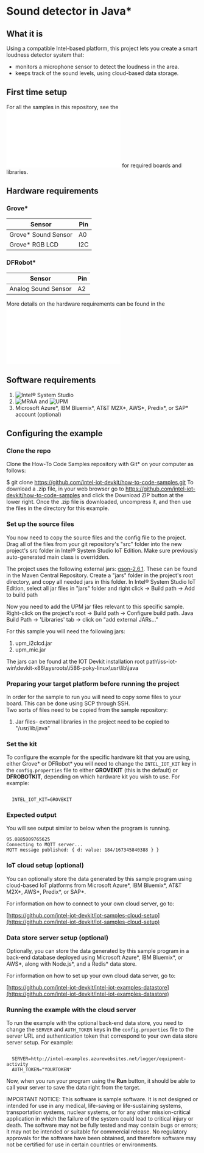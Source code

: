 # Sound detector in Java*

## What it is

Using a compatible Intel-based platform, this project lets you create a smart loudness detector system that:<br>
- monitors a microphone sensor to detect the loudness in the area.<br>
- keeps track of the sound levels, using cloud-based data storage.

## First time setup
For all the samples in this repository, see the ![General Setup Instructions](./../../README.md#setup) for required boards and libraries.

## Hardware requirements

### Grove\*

Sensor | Pin
--- | ---
Grove\* Sound Sensor | A0
Grove\* RGB LCD | I2C

### DFRobot\*

Sensor | Pin
--- | ---
Analog Sound Sensor | A2

More details on the hardware requirements can be found in the ![project README](./../README.md)

## Software requirements

1. ![Intel® System Studio](https://software.intel.com/en-us/creating-iot-projects-with-intel-system-studio-2018-java)
2. ![MRAA](https://github.com/intel-iot-devkit/mraa) and ![UPM](https://upm.mraa.io) 
3. Microsoft Azure\*, IBM Bluemix\*, AT&T M2X\*, AWS\*, Predix\*, or SAP\* account (optional)

## Configuring the example
### Clone the repo
Clone the How-To Code Samples repository with Git* on your computer as follows:

$ git clone https://github.com/intel-iot-devkit/how-to-code-samples.git
To download a .zip file, in your web browser go to https://github.com/intel-iot-devkit/how-to-code-samples and click the Download ZIP button at the lower right. Once the .zip file is downloaded, uncompress it, and then use the files in the directory for this example.

### Set up the source files
You now need to copy the source files and the config file to the project.
Drag all of the files from your git repository's "src" folder into the new project's src folder in Intel® System Studio IoT Edition. Make sure previously auto-generated main class is overridden.

The project uses the following external jars: [gson-2.6.1](http://central.maven.org/maven2/com/google/code/gson/gson/2.6.1/gson-2.6.1.jar). These can be found in the Maven Central Repository. Create a "jars" folder in the project's root directory, and copy all needed jars in this folder.
In Intel® System Studio IoT Edition, select all jar files in "jars" folder and  right click -> Build path -> Add to build path

Now you need to add the UPM jar files relevant to this specific sample.
Right-click on the project's root -> Build path -> Configure build path. Java Build Path -> 'Libraries' tab -> click on "add external JARs..."

For this sample you will need the following jars:

1. upm_i2clcd.jar
2. upm_mic.jar

The jars can be found at the IOT Devkit installation root path\iss-iot-win\devkit-x86\sysroots\i586-poky-linux\usr\lib\java

### Preparing your target platform before running the project

In order for the sample to run you will need to copy some files to your board. This can be done using SCP through SSH.<br>
Two sorts of files need to be copied from the sample repository:

1. Jar files- external libraries in the project need to be copied to "/usr/lib/java"

### Set the kit
To configure the example for the specific hardware kit that you are using, either Grove\* or DFRobot\* you will need to change the `INTEL_IOT_KIT` key in the `config.properties` file to either **GROVEKIT** (this is the default) or **DFROBOTKIT**, depending on which hardware kit you wish to use. For example:

```

  INTEL_IOT_KIT=GROVEKIT

```
### Expected output
You will see output similar to below when the program is running.
```
95.0885009765625 
Connecting to MQTT server... 
MQTT message published: { d: value: 184/167345840388 } } 
```

### IoT cloud setup (optional)

You can optionally store the data generated by this sample program using cloud-based IoT platforms from Microsoft Azure\*, IBM Bluemix\*, AT&T M2X\*, AWS\*, Predix\*, or SAP\*.

For information on how to connect to your own cloud server, go to:

[https://github.com/intel-iot-devkit/iot-samples-cloud-setup](https://github.com/intel-iot-devkit/iot-samples-cloud-setup)


### Data store server setup (optional)

Optionally, you can store the data generated by this sample program in a back-end database deployed using Microsoft Azure\*, IBM Bluemix\*, or AWS\*, along with Node.js\*, and a Redis\* data store.

For information on how to set up your own cloud data server, go to:

[https://github.com/intel-iot-devkit/intel-iot-examples-datastore](https://github.com/intel-iot-devkit/intel-iot-examples-datastore)

### Running the example with the cloud server

To run the example with the optional back-end data store, you need to change the `SERVER` and `AUTH_TOKEN` keys in the `config.properties` file to the server URL and authentication token that correspond to your own data store server setup. For example:

```

  SERVER=http://intel-examples.azurewebsites.net/logger/equipment-activity
  AUTH_TOKEN="YOURTOKEN"

```

Now, when you run your program using the **Run** button, it should be able to call your server to save the data right from the target.

IMPORTANT NOTICE: This software is sample software. It is not designed or intended for use in any medical, life-saving or life-sustaining systems, transportation systems, nuclear systems, or for any other mission-critical application in which the failure of the system could lead to critical injury or death. The software may not be fully tested and may contain bugs or errors; it may not be intended or suitable for commercial release. No regulatory approvals for the software have been obtained, and therefore software may not be certified for use in certain countries or environments.
